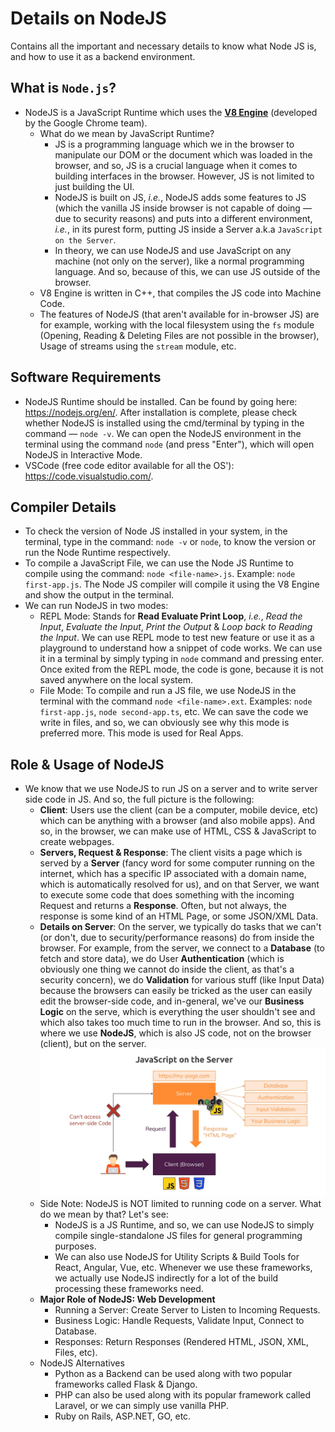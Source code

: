 # Details on NodeJS

Contains all the important and necessary details to know what Node JS is, and how to use it as a backend environment.

## What is `Node.js`?

- NodeJS is a JavaScript Runtime which uses the **[V8 Engine](https://chromium.googlesource.com/v8/v8.git)** (developed by the Google Chrome team).
  - What do we mean by JavaScript Runtime?
    - JS is a programming language which we in the browser to manipulate our DOM or the document which was loaded in the browser, and so, JS is a crucial language when it comes to building interfaces in the browser. However, JS is not limited to just building the UI.
    - NodeJS is built on JS, *i.e.*, NodeJS adds some features to JS (which the vanilla JS inside browser is not capable of doing &mdash; due to security reasons) and puts into a different environment, *i.e.*, in its purest form, putting JS inside a Server a.k.a `JavaScript on the Server`.
    - In theory, we can use NodeJS and use JavaScript on any machine (not only on the server), like a normal programming language. And so, because of this, we can use JS outside of the browser.
  - V8 Engine is written in C++, that compiles the JS code into Machine Code.
  - The features of NodeJS (that aren't available for in-browser JS) are for example, working with the local filesystem using the `fs` module (Opening, Reading & Deleting Files are not possible in the browser), Usage of streams using the `stream` module, etc.

## Software Requirements

- NodeJS Runtime should be installed. Can be found by going here: <https://nodejs.org/en/>. After installation is complete, please check whether NodeJS is installed using the cmd/terminal by typing in the command &mdash; `node -v`. We can open the NodeJS environment in the terminal using the command `node` (and press "Enter"), which will open NodeJS in Interactive Mode.
- VSCode (free code editor available for all the OS'): <https://code.visualstudio.com/>.

## Compiler Details

- To check the version of Node JS installed in your system, in the terminal, type in the command: `node -v` or `node`, to know the version or run the Node Runtime respectively.
- To compile a JavaScript File, we can use the Node JS Runtime to compile using the command: `node <file-name>.js`. Example: `node first-app.js`. The Node JS compiler will compile it using the V8 Engine and show the output in the terminal.
- We can run NodeJS in two modes:
  - REPL Mode: Stands for **Read Evaluate Print Loop**, *i.e.*, *Read the Input*, *Evaluate the Input*, *Print the Output* & *Loop back to Reading the Input*. We can use REPL mode to test new feature or use it as a playground to understand how a snippet of code works. We can use it in a terminal by simply typing in `node` command and pressing enter. Once exited from the REPL mode, the code is gone, because it is not saved anywhere on the local system.
  - File Mode: To compile and run a JS file, we use NodeJS in the terminal with the command `node <file-name>.ext`. Examples: `node first-app.js`, `node second-app.ts`, etc. We can save the code we write in files, and so, we can obviously see why this mode is preferred more. This mode is used for Real Apps.

## Role & Usage of NodeJS

- We know that we use NodeJS to run JS on a server and to write server side code in JS. And so, the full picture is the following:
  - **Client**: Users use the client (can be a computer, mobile device, etc) which can be anything with a browser (and also mobile apps). And so, in the browser, we can make use of HTML, CSS & JavaScript to create webpages.
  - **Servers, Request & Response**: The client visits a page which is served by a **Server** (fancy word for some computer running on the internet, which has a specific IP associated with a domain name, which is automatically resolved for us), and on that Server, we want to execute some code that does something with the incoming Request and returns a **Response**. Often, but not always, the response is some kind of an HTML Page, or some JSON/XML Data.
  - **Details on Server**: On the server, we typically do tasks that we can't (or don't, due to security/performance reasons) do from inside the browser. For example, from the server, we connect to a **Database** (to fetch and store data), we do User **Authentication** (which is obviously one thing we cannot do inside the client, as that's a security concern), we do **Validation** for various stuff (like Input Data) because the browsers can easily be tricked as the user can easily edit the browser-side code, and in-general, we've our **Business Logic** on the serve, which is everything the user shouldn't see and which also takes too much time to run in the browser. And so, this is where we use **NodeJS**, which is also JS code, not on the browser (client), but on the server. ![Role & Usage of NodeJS](./images/Role%20&%20Usage%20of%20NodeJS.png)
  - Side Note: NodeJS is NOT limited to running code on a server. What do we mean by that? Let's see:
    - NodeJS is a JS Runtime, and so, we can use NodeJS to simply compile single-standalone JS files for general programming purposes.
    - We can also use NodeJS for Utility Scripts & Build Tools for React, Angular, Vue, etc. Whenever we use these frameworks, we actually use NodeJS indirectly for a lot of the build processing these frameworks need.
  - **Major Role of NodeJS: Web Development**
    - Running a Server: Create Server to Listen to Incoming Requests.
    - Business Logic: Handle Requests, Validate Input, Connect to Database.
    - Responses: Return Responses (Rendered HTML, JSON, XML, Files, etc).
  - NodeJS Alternatives
    - Python as a Backend can be used along with two popular frameworks called Flask & Django.
    - PHP can also be used along with its popular framework called Laravel, or we can simply use vanilla PHP.
    - Ruby on Rails, ASP.NET, GO, etc.
